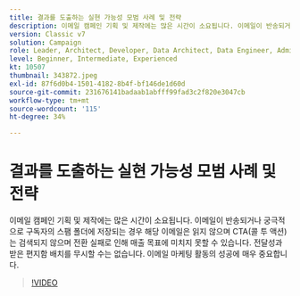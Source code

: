 ```yaml
---
title: 결과를 도출하는 실현 가능성 모범 사례 및 전략
description: 이메일 캠페인 기획 및 제작에는 많은 시간이 소요됩니다. 이메일이 반송되거나 궁극적으로 구독자의 스팸 폴더에 저장되는 경우... (설명은 60~160자 사이여야 함)
version: Classic v7
solution: Campaign
role: Leader, Architect, Developer, Data Architect, Data Engineer, Admin, User
level: Beginner, Intermediate, Experienced
kt: 10507
thumbnail: 343872.jpeg
exl-id: 87f6d0b4-1501-4182-8b4f-bf146de1d60d
source-git-commit: 231676141badaab1abfff99fad3c2f820e3047cb
workflow-type: tm+mt
source-wordcount: '115'
ht-degree: 34%

---
```


# 결과를 도출하는 실현 가능성 모범 사례 및 전략

이메일 캠페인 기획 및 제작에는 많은 시간이 소요됩니다. 이메일이 반송되거나 궁극적으로 구독자의 스팸 폴더에 저장되는 경우 해당 이메일은 읽지 않으며 CTA(콜 투 액션)는 검색되지 않으며 전환 실패로 인해 매출 목표에 미치지 못할 수 있습니다. 전달성과 받은 편지함 배치를 무시할 수는 없습니다. 이메일 마케팅 활동의 성공에 매우 중요합니다.

>[!VIDEO](https://video.tv.adobe.com/v/343872/?quality=12&learn=on)
